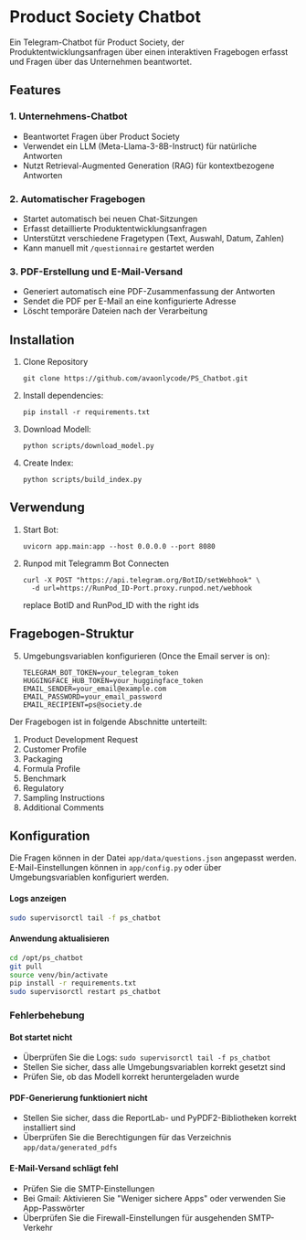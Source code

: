 # Product Society Chatbot

Ein Telegram-Chatbot für Product Society, der Produktentwicklungsanfragen über einen interaktiven Fragebogen erfasst und Fragen über das Unternehmen beantwortet.

## Features

### 1. Unternehmens-Chatbot
- Beantwortet Fragen über Product Society
- Verwendet ein LLM (Meta-Llama-3-8B-Instruct) für natürliche Antworten
- Nutzt Retrieval-Augmented Generation (RAG) für kontextbezogene Antworten

### 2. Automatischer Fragebogen
- Startet automatisch bei neuen Chat-Sitzungen
- Erfasst detaillierte Produktentwicklungsanfragen
- Unterstützt verschiedene Fragetypen (Text, Auswahl, Datum, Zahlen)
- Kann manuell mit `/questionnaire` gestartet werden

### 3. PDF-Erstellung und E-Mail-Versand
- Generiert automatisch eine PDF-Zusammenfassung der Antworten
- Sendet die PDF per E-Mail an eine konfigurierte Adresse
- Löscht temporäre Dateien nach der Verarbeitung

## Installation

1. Clone Repository
   ```
   git clone https://github.com/avaonlycode/PS_Chatbot.git
   ```
4. Install dependencies:
   ```
   pip install -r requirements.txt
   ```
6. Download Modell:
   ```
   python scripts/download_model.py
   ```
7. Create Index:
   ```
   python scripts/build_index.py
   ```

## Verwendung

1. Start Bot:
   ```
   uvicorn app.main:app --host 0.0.0.0 --port 8080
   ```
4. Runpod mit Telegramm Bot Connecten
   ```
   curl -X POST "https://api.telegram.org/BotID/setWebhook" \
     -d url=https://RunPod_ID-Port.proxy.runpod.net/webhook
   ```
   replace BotID and RunPod_ID with the right ids
## Fragebogen-Struktur

5. Umgebungsvariablen konfigurieren (Once the Email server is on):
   ```
   TELEGRAM_BOT_TOKEN=your_telegram_token
   HUGGINGFACE_HUB_TOKEN=your_huggingface_token
   EMAIL_SENDER=your_email@example.com
   EMAIL_PASSWORD=your_email_password
   EMAIL_RECIPIENT=ps@society.de
   ```

Der Fragebogen ist in folgende Abschnitte unterteilt:
1. Product Development Request
2. Customer Profile
3. Packaging
4. Formula Profile
5. Benchmark
6. Regulatory
7. Sampling Instructions
8. Additional Comments

## Konfiguration

Die Fragen können in der Datei `app/data/questions.json` angepasst werden.
E-Mail-Einstellungen können in `app/config.py` oder über Umgebungsvariablen konfiguriert werden.

#### Logs anzeigen
```bash
sudo supervisorctl tail -f ps_chatbot
```

#### Anwendung aktualisieren
```bash
cd /opt/ps_chatbot
git pull
source venv/bin/activate
pip install -r requirements.txt
sudo supervisorctl restart ps_chatbot
```

### Fehlerbehebung

#### Bot startet nicht
- Überprüfen Sie die Logs: `sudo supervisorctl tail -f ps_chatbot`
- Stellen Sie sicher, dass alle Umgebungsvariablen korrekt gesetzt sind
- Prüfen Sie, ob das Modell korrekt heruntergeladen wurde

#### PDF-Generierung funktioniert nicht
- Stellen Sie sicher, dass die ReportLab- und PyPDF2-Bibliotheken korrekt installiert sind
- Überprüfen Sie die Berechtigungen für das Verzeichnis `app/data/generated_pdfs`

#### E-Mail-Versand schlägt fehl
- Prüfen Sie die SMTP-Einstellungen
- Bei Gmail: Aktivieren Sie "Weniger sichere Apps" oder verwenden Sie App-Passwörter
- Überprüfen Sie die Firewall-Einstellungen für ausgehenden SMTP-Verkehr 
